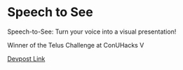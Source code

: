 # Speech to See

Speech-to-See: Turn your voice into a visual presentation!

Winner of the Telus Challenge at ConUHacks V

[Devpost Link](https://devpost.com/software/speech-to-see)
